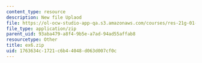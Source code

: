 ```yaml
---
content_type: resource
description: New file Uplaod
file: https://ol-ocw-studio-app-qa.s3.amazonaws.com/courses/res-21g-01-kana-spring-2010/1763634c1721c6b44048d063d007cf0c_ex6.zip
file_type: application/zip
parent_uid: 93aba479-a8f4-9b5e-a7ad-94ad55affab8
resourcetype: Other
title: ex6.zip
uid: 1763634c-1721-c6b4-4048-d063d007cf0c
---
```

